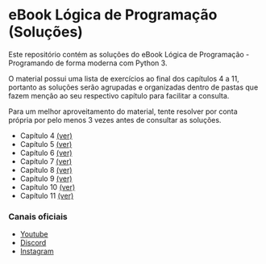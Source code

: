 # eBook Lógica de Programação (Soluções)
Este repositório contém as soluções do eBook Lógica de Programação - Programando de forma moderna com Python 3.

O material possui uma lista de exercícios ao final dos capítulos 4 a 11, portanto as soluções serão agrupadas e organizadas dentro de pastas que fazem menção ao seu respectivo capítulo para facilitar a consulta.

Para um melhor aproveitamento do material, tente resolver por conta própria por pelo menos 3 vezes antes de consultar as soluções.

- Capítulo 4 [(ver)](https://github.com/tricodando/ebook-logica-respostas/tree/main/capitulo-04)
- Capítulo 5 [(ver)](https://github.com/tricodando/ebook-logica-respostas/tree/main/capitulo-05)
- Capítulo 6 [(ver)]()
- Capítulo 7 [(ver)]()
- Capítulo 8 [(ver)]()
- Capítulo 9 [(ver)]()
- Capítulo 10 [(ver)]()
- Capítulo 11 [(ver)]()

### Canais oficiais
 - [Youtube](https://www.youtube.com/@tricodando)
 - [Discord](https://discord.gg/dBAsk7UV)
 - [Instagram](https://www.instagram.com/tricodando/)
